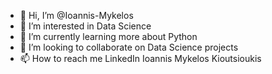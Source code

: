 - 👋 Hi, I’m @Ioannis-Mykelos
- 👀 I’m interested in Data Science
- 🌱 I’m currently learning more about Python
- 💞️ I’m looking to collaborate on Data Science projects
- 📫 How to reach me LinkedIn Ioannis Mykelos Kioutsioukis

<!---
Ioannis-Mykelos/Ioannis-Mykelos is a ✨ special ✨ repository because its `README.md` (this file) appears on your GitHub profile.
You can click the Preview link to take a look at your changes.
--->

